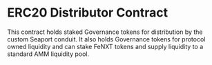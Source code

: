 # ERC20 Distributor Contract

This contract holds staked Governance tokens for distribution by the custom Seaport conduit. It also holds Governance tokens for protocol owned liquidity and can stake FeNXT tokens and supply liquidity to a standard AMM liquidity pool.&#x20;
